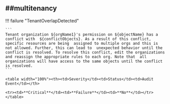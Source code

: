 ##multitenancy
----

!!! failure "TenantOverlapDetected"

    ```
    Tenant organization ${orgName1}'s permission on ${objectName} has a conflict with  ${conflictObjects}. As a result of this conflict, specific resources are being  assigned to multiple orgs and this is not allowed. Further, this can lead to  unexpected behavior until the conflict is resolved. To resolve this conflict, edit the organizations and reassign the appropriate rules to each org. Note that  all organizations will have access to the same objects until the conflict is resolved.
    ```

    <table width="100%"><th><td>Severity</td><td>Status</td><td>Audit Event</td></th>

    <tr><td>**Critical**</td><td>**Failure**</td><td>**No**</td></tr></table>

